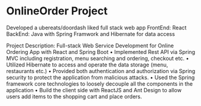 # OnlineOrder Project
Developed a ubereats/doordash liked full stack web app
FrontEnd: React
BackEnd: Java with Spring Framwork and Hibernate for data access

Project Description:
Full-stack Web Service Development for Online Ordering App with React and Spring Boot
• Implemented Rest API via Spring MVC including registration, menu searching and ordering,
  checkout etc.
• Utilized Hibernate to access and operate the data storage (menu, restaurants etc.)
• Provided both authentication and authorization via Spring security to protect the application
  from malicious attacks.
• Used the Spring framework core technologies to loosely decouple all the components in the
  application
• Build the client side with ReactJS and Ant Design to allow users add items to the shopping cart
  and place orders.
